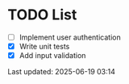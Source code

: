 # TODO List

- [ ] Implement user authentication
- [x] Write unit tests
- [x] Add input validation

Last updated: 2025-06-19 03:14
